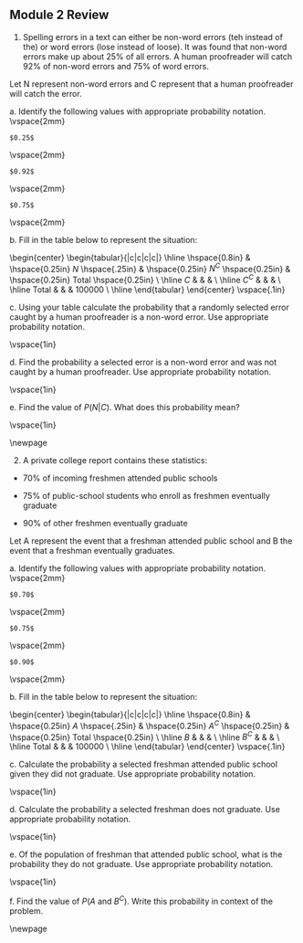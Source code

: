 ## Module 2 Review

1.  Spelling errors in a text can either be non-word errors (teh instead of the) or word errors (lose instead of loose). It was found that non-word errors make up about 25% of all errors. A human proofreader will catch 92% of non-word errors and 75% of word errors.

Let N represent non-word errors and C represent that a human proofreader will catch the error.

a. Identify the following values with appropriate probability notation.
\vspace{2mm}

    $0.25$
\vspace{2mm}

    $0.92$
\vspace{2mm}

    $0.75$
\vspace{2mm}

b. Fill in the table below to represent the situation:

\begin{center}
\begin{tabular}{|c|c|c|c|} \hline
\hspace{0.8in} & \hspace{0.25in}  $N$ \hspace{.25in} & \hspace{0.25in} $N^C$ \hspace{0.25in} & \hspace{0.25in} Total \hspace{0.25in} \\ \hline
 $C$ &  &  &  \\ \hline
 $C^C$ &  & &  \\ \hline
Total &  &  & 100000 \\ \hline
\end{tabular}
\end{center}
\vspace{.1in}

c. Using your table calculate the probability that a randomly selected error caught by a human proofreader is a non-word error. Use appropriate probability notation.

\vspace{1in}

d. Find the probability a selected error is a non-word error and was not caught by a human proofreader. Use appropriate probability notation.

\vspace{1in}

e. Find the value of $P(N|C)$. What does this probability mean?

\vspace{1in}

\newpage

2.	A private college report contains these statistics:

* 70\% of incoming freshmen attended public schools

* 75\% of public-school students who enroll as freshmen eventually graduate

* 90\% of other freshmen eventually graduate

Let A represent the event that a freshman attended public school and B the event that a freshman eventually graduates.

a. Identify the following values with appropriate probability notation.
\vspace{2mm}

    $0.70$
\vspace{2mm}     
    
    $0.75$
\vspace{2mm}

    $0.90$
\vspace{2mm}

b. Fill in the table below to represent the situation:

\begin{center}
\begin{tabular}{|c|c|c|c|} \hline
\hspace{0.8in} & \hspace{0.25in}  $A$ \hspace{.25in} & \hspace{0.25in} $A^C$ \hspace{0.25in} & \hspace{0.25in} Total \hspace{0.25in} \\ \hline
 $B$ &  &  &  \\ \hline
 $B^C$ &  & &  \\ \hline
Total &  &  & 100000 \\ \hline
\end{tabular}
\end{center}
\vspace{.1in}


c. Calculate the probability a selected freshman attended public school given they did not graduate.  Use appropriate probability notation.

\vspace{1in}

d. Calculate the probability a selected freshman does not graduate.  Use appropriate probability notation.

\vspace{1in}

e. Of the population of freshman that attended public school, what is the probability they do not graduate. Use appropriate probability notation.

\vspace{1in}


f. Find the value of $P(A~\text{and}~B^C)$.  Write this probability in context of the problem.


\newpage



